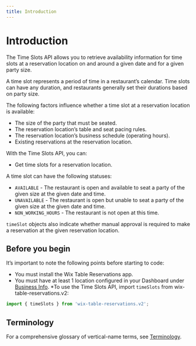 ```yaml
---
title: Introduction
---
```


# Introduction

The Time Slots API allows you to retrieve availability information for time slots at a reservation location on and around a given date and for a given party size.

A time slot represents a period of time in a restaurant’s calendar. Time slots can have any duration, and restaurants generally set their durations based on party size.

The following factors influence whether a time slot at a reservation location is available:
* The size of the party that must be seated.
* The reservation location’s table and seat pacing rules.
* The reservation location’s business schedule (operating hours).
* Existing reservations at the reservation location.

With the Time Slots API, you can:
* Get time slots for a reservation location.

A time slot can have the following statuses:
* `AVAILABLE` - The restaurant is open and available to seat a party of the given size at the given date and time.
* `UNAVAILABLE` - The restaurant is open but unable to seat a party of the given size at the given date and time.
* `NON_WORKING_HOURS` - The restaurant is not open at this time.

`timeSlot` objects also indicate whether manual approval is required to make a reservation at the given reservation location.

## Before you begin
It’s important to note the following points before starting to code:
* You must install the Wix Table Reservations app.
* You must have at least 1 location configured in your Dashboard under [Business Info](https://www.wix.com/my-account/site-selector/?buttonText=Select%20Site&title=Select%20a%20Site&autoSelectOnSingleSite=true&actionUrl=https:%2F%2Fwww.wix.com%2Fdashboard%2F%7B%7BmetaSiteId%7D%7D%2Fbusiness-info).
*To use the Time Slots API, import `timeSlots` from wix-table-reservations.v2:

```js
import { timeSlots } from 'wix-table-reservations.v2';
```
## Terminology
For a comprehensive glossary of vertical-name terms, see [Terminology](https://www.wix.com/velo/reference/wix-table-reservations-v2/terminology).
